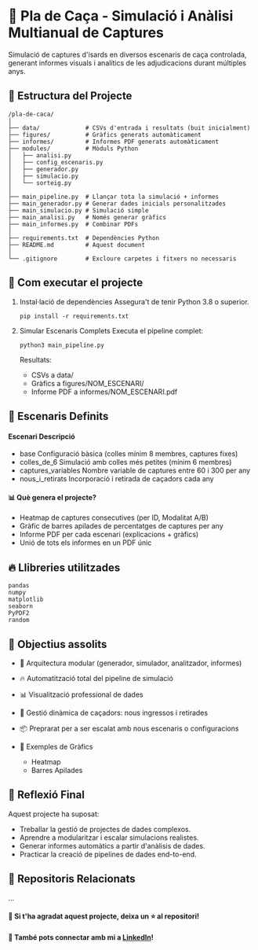 # 🏹 Pla de Caça - Simulació i Anàlisi Multianual de Captures

Simulació de captures d'isards en diversos escenaris de caça controlada, generant informes visuals i analítics de les adjudicacions durant múltiples anys.

## 📂 Estructura del Projecte

```
/pla-de-caca/
│
├── data/             # CSVs d'entrada i resultats (buit inicialment)
├── figures/          # Gràfics generats automàticament
├── informes/         # Informes PDF generats automàticament
├── modules/          # Mòduls Python
│   ├── analisi.py
│   ├── config_escenaris.py
│   ├── generador.py
│   ├── simulacio.py
│   └── sorteig.py
│
├── main_pipeline.py  # Llançar tota la simulació + informes
├── main_generador.py # Generar dades inicials personalitzades
├── main_simulacio.py # Simulació simple
├── main_analisi.py   # Només generar gràfics
├── main_informes.py  # Combinar PDFs
│
├── requirements.txt  # Dependències Python
├── README.md         # Aquest document
│
└── .gitignore        # Excloure carpetes i fitxers no necessaris

````

## 🚀 Com executar el projecte

1. Instal·lació de dependències
Assegura't de tenir Python 3.8 o superior.

    `pip install -r requirements.txt`

2. Simular Escenaris Complets
Executa el pipeline complet:

    `python3 main_pipeline.py`


    Resultats:

    * CSVs a data/
    * Gràfics a figures/NOM_ESCENARI/
    * Informe PDF a informes/NOM_ESCENARI.pdf

## 🧠 Escenaris Definits


#### Escenari	Descripció
* base	Configuració bàsica (colles mínim 8 membres, captures fixes)
* colles_de_6	Simulació amb colles més petites (mínim 6 membres)
* captures_variables	Nombre variable de captures entre 60 i 300 per any
* nous_i_retirats	Incorporació i retirada de caçadors cada any

#### 📊 Què genera el projecte?

* Heatmap de captures consecutives (per ID, Modalitat A/B)
* Gràfic de barres apilades de percentatges de captures per any
* Informe PDF per cada escenari (explicacions + gràfics)
* Unió de tots els informes en un PDF únic


## 🔥 Llibreries utilitzades

    pandas
    numpy
    matplotlib
    seaborn
    PyPDF2
    random


## 🎯 Objectius assolits

* 🧩 Arquitectura modular (generador, simulador, analitzador, informes)
* 🔥 Automatització total del pipeline de simulació
* 📊 Visualització professional de dades
* 🧠 Gestió dinàmica de caçadors: nous ingressos i retirades
* 📦 Preprarat per a ser escalat amb nous escenaris o configuracions
* 📸 Exemples de Gràfics


    * Heatmap	
    * Barres Apilades


## 🧠 Reflexió Final

Aquest projecte ha suposat:

* Treballar la gestió de projectes de dades complexos.
* Aprendre a modularitzar i escalar simulacions realistes.
* Generar informes automàtics a partir d'anàlisis de dades.
* Practicar la creació de pipelines de dades end-to-end.


## 📎 Repositoris Relacionats

...


#### 🌟 Si t'ha agradat aquest projecte, deixa un ⭐ al repositori!
#### 🔗 També pots connectar amb mi a [LinkedIn](https://www.linkedin.com/in/jordi-ordoñez-814614341/)!

